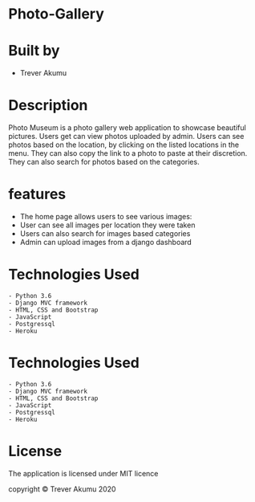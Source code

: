 # Photo-Gallery

# Built by
- Trever Akumu

# Description
Photo Museum is a photo gallery web application to showcase beautiful pictures. Users get can view photos uploaded by admin. Users can see photos based on the location, by clicking on the listed locations in the menu. They can also copy the link to a photo to paste at their discretion. They can also search for photos based on the categories.

# features
- The home page allows users to see various images:
- User can see all images per location they were taken
- Users can also search for images based categories
- Admin can upload images from a django dashboard

# Technologies Used
    - Python 3.6
    - Django MVC framework
    - HTML, CSS and Bootstrap
    - JavaScript
    - Postgressql
    - Heroku


# Technologies Used
    - Python 3.6
    - Django MVC framework
    - HTML, CSS and Bootstrap
    - JavaScript
    - Postgressql
    - Heroku

# License
The application is licensed under MIT licence

copyright © Trever Akumu 2020